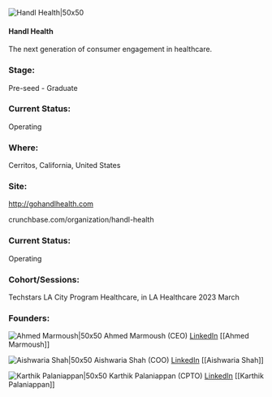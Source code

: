 

![Handl Health|50x50](https://res.cloudinary.com/crunchbase-production/image/upload/owl7x8nelqipnppskxcn)

#### Handl Health
The next generation of consumer engagement in healthcare.

### Stage: 
Pre-seed - Graduate 

### Current Status: 
Operating

### Where:
Cerritos, California, United States

### Site:
http://gohandlhealth.com



crunchbase.com/organization/handl-health

### Current Status: 
Operating

### Cohort/Sessions: 
Techstars LA City Program Healthcare, in LA Healthcare 2023 March

### Founders: 

![Ahmed Marmoush|50x50]() Ahmed Marmoush (CEO) [LinkedIn](https://linkedin.com/in/ahmed-marmoush-25169961) [[Ahmed Marmoush]]

![Aishwaria Shah|50x50]() Aishwaria Shah (COO) [LinkedIn](https://linkedin.com/in/ria-shah-b77308aa) [[Aishwaria Shah]]

![Karthik Palaniappan|50x50]() Karthik Palaniappan (CPTO) [LinkedIn](https://linkedin.com/in/karthik-palaniappan-475247202) [[Karthik Palaniappan]]


